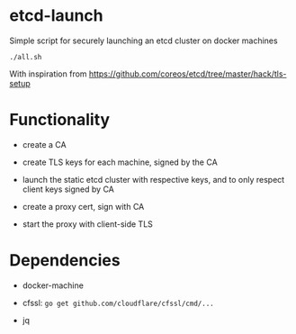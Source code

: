 # etcd-launch

Simple script for securely launching an etcd cluster on docker machines

```
./all.sh
```

With inspiration from https://github.com/coreos/etcd/tree/master/hack/tls-setup

# Functionality

- create a CA

- create TLS keys for each machine, signed by the CA

- launch the static etcd cluster with respective keys, and to only respect client keys signed by CA

- create a proxy cert, sign with CA

- start the proxy with client-side TLS

# Dependencies

- docker-machine

- cfssl: `go get github.com/cloudflare/cfssl/cmd/...`

- jq
